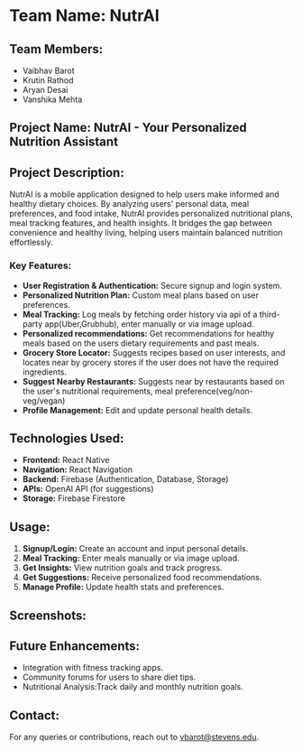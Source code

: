 # Team Name: NutrAI

## Team Members:
- Vaibhav Barot
- Krutin Rathod
- Aryan Desai
- Vanshika Mehta

## Project Name: NutrAI - Your Personalized Nutrition Assistant

## Project Description:
NutrAI is a mobile application designed to help users make informed and healthy dietary choices. By analyzing users' personal data, meal preferences, and food intake, NutrAI provides personalized nutritional plans, meal tracking features, and health insights. It bridges the gap between convenience and healthy living, helping users maintain balanced nutrition effortlessly.

### Key Features:
- **User Registration & Authentication:** Secure signup and login system.
- **Personalized Nutrition Plan:** Custom meal plans based on user preferences.
- **Meal Tracking:** Log meals by fetching order history via api of a third-party app(Uber,Grubhub), enter manually or via image upload.
- **Personalized recommendations:** Get recommendations for healthy meals based on the users dietary requirements and past meals.
- **Grocery Store Locator:** Suggests recipes based on user interests, and locates near by grocery stores if the user does not have the required 					ingredients.
- **Suggest Nearby Restaurants:** Suggests near by restaurants based on the user's nutritional requirements, meal preference(veg/non-veg/vegan)
- **Profile Management:** Edit and update personal health details.

## Technologies Used:
- **Frontend:** React Native
- **Navigation:** React Navigation
- **Backend:** Firebase (Authentication, Database, Storage)
- **APIs:** OpenAI API (for suggestions)
- **Storage:** Firebase Firestore

## Usage:
1. **Signup/Login:** Create an account and input personal details.
2. **Meal Tracking:** Enter meals manually or via image upload.
3. **Get Insights:** View nutrition goals and track progress.
4. **Get Suggestions:** Receive personalized food recommendations.
5. **Manage Profile:** Update health stats and preferences.

## Screenshots:


## Future Enhancements:
- Integration with fitness tracking apps.
- Community forums for users to share diet tips.
- Nutritional Analysis:Track daily and monthly nutrition goals.


## Contact:
For any queries or contributions, reach out to vbarot@stevens.edu.
